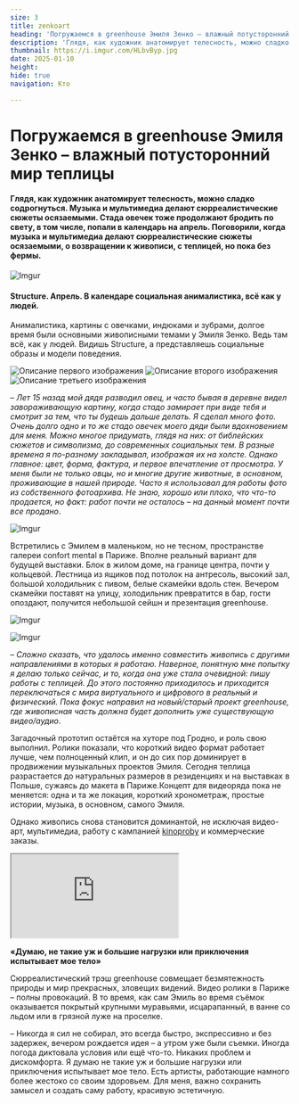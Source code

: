 ```yaml
---
size: 3
title: zenkoart
heading: 'Погружаемся в greenhouse Эмиля Зенко – влажный потусторонний мир теплицы'
description: 'Глядя, как художник анатомирует телесность, можно сладко содрогнуться. Поговорили, когда музыка и мультимедиа делают сюрреалистические сюжеты осязаемыми. Стада овечек тоже продолжают бродить по свету, в том числе, попали в календарь на апрель.'
thumbnail: https://i.imgur.com/HLbvByp.jpg
date: 2025-01-10
height: 
hide: true
navigation: Кто

---
```

# **Погружаемся в greenhouse Эмиля Зенко – влажный потусторонний мир теплицы**

#### Глядя, как художник анатомирует телесность, можно сладко содрогнуться. Музыка и мультимедиа делают сюрреалистические сюжеты осязаемыми. Стада овечек тоже продолжают бродить по свету, в том числе, попали в календарь на апрель. Поговорили, когда музыка и мультимедиа делают сюрреалистические сюжеты осязаемыми, о возвращении к живописи, с теплицей, но пока без фермы. 

![Imgur](https://i.imgur.com/hPdxYv4.jpg)

#### Structure. Апрель. В календаре социальная анималистика, всё как у людей. 

Анималистика, картины с овечками, индюками и зубрами, долгое время были основными живописными темами у Эмиля Зенко. Ведь там всё, как у людей. Видишь Structure, а представляешь социальные образы
и модели поведения.

<div class="gallery3">
<img src="https://i.imgur.com/TmB6w2F.jpeg" alt="Описание первого изображения"> 
<img src="https://i.imgur.com/Q06PYLy.jpeg" alt="Описание второго изображения"> 
<img src="https://i.imgur.com/9201XEg.jpeg" alt="Описание третьего изображения">
</div>

– _Лет 15 назад мой дядя разводил овец, и часто бывая в деревне видел завораживающую картину, когда стадо замирает при виде тебя и смотрит за тем, что ты будешь дальше делать. Я сделал много фото.
Очень долго одно и то же стадо овечек моего дяди были вдохновением для меня. Можно многое придумать, глядя на них: от библейских сюжетов и символизма, до современных социальных тем. В разные времена я по-разному закладывал, изображая их на холсте. Однако главное: цвет, форма, фактура, и первое впечатление от просмотра. У меня были не только овцы, но и многие другие животные, в основном, проживающие в нашей природе. Часто я использовал для работы фото из собственного фотоархива. Не знаю, хорошо или плохо, что что-то продается, но факт: работ почти не осталось – на данный момент почти все продано_.

![Imgur](https://i.imgur.com/R6kY4Tx.jpg)

Встретились с Эмилем в маленьком, но не тесном, пространстве галереи confort mental в Париже. Вполне реальный вариант для будущей выставки. Блок в жилом доме, на границе центра, почти у кольцевой. Лестница из ящиков под потолок на антресоль, высокий зал, большой холодильник с пивом, белые скамейки вдоль стен. Вечером скамейки поставят на улицу, холодильник превратится в бар, гости опоздают, получится небольшой сейшн и презентация greenhouse.

![Imgur](https://i.imgur.com/CpHHvOF.jpg)

![Imgur](https://i.imgur.com/piy46EI.jpg)

– _Сложно сказать, что удалось именно совместить живопись с другими направлениями в которых я работаю. Наверное, понятную мне попытку я делаю только сейчас, и то, когда она уже стала очевидной: пишу работы с теплицей. До этого постоянно приходилось и приходится переключаться с мира виртуального и цифрового в реальный и физический. Пока фокус направил на новый/старый проект greenhouse, где живописная часть должна будет дополнить уже существующую видео/аудио_. 

Загадочный прототип остаётся на хуторе под Гродно, и роль свою выполнил. Ролики показали, что короткий видео формат работает лучше, чем полноценный  клип, и он до сих пор доминирует в продвижении музыкальных проектов Эмиля. Сегодня теплица разрастается до натуральных размеров в резиденциях и на выставках в Польше, сужаясь до макета в Париже.Концепт для видеоряда пока не меняется: одна и та же локация, короткий хронометраж, простые истории, музыка, в основном, самого Эмиля.

Однако живопись снова становится доминантой, не исключая видео-арт, мультимедиа, работу с кампанией [kinoproby](https://kino-proby.com/home) и коммерческие заказы.

<div><iframe class="youtube" src="https://www.youtube.com/embed/M9yFBlQHncs"></div>

<div>
<iframe class="youtube" src="https://player.vimeo.com/video/906583073" frameborder="0" allowfullscreen></iframe>
</div>


**«Думаю, не такие уж и большие нагрузки или приключения испытывает мое тело»**

Сюрреалистический трэш greenhouse совмещает безмятежность природы и мир прекрасных, зловещих видений. Видео ролики в Париже – полны провокаций. В то время, как сам Эмиль во время съёмок оказывается покрытый крупными муравьями, исцарапанный, в ванне со льдом или в грязной луже на проселке. 


– Никогда я сил не собирал, это всегда быстро, экспрессивно и без задержек, вечером рождается идея – а утром уже были съемки. Иногда погода диктовала условия или ещё что-то. Никаких проблем и дискомфорта. Я думаю не такие уж и большие нагрузки или приключения испытывает мое тело. Есть артисты, работающие намного более жестоко со своим здоровьем. Для меня, важно сохранить замысел и создать саму работу, красивую эстетичную.
